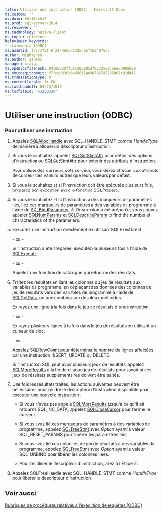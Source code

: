```yaml
---
title: Utiliser une instruction (ODBC) | Microsoft Docs
ms.custom: ''
ms.date: 06/13/2017
ms.prod: sql-server-2014
ms.reviewer: ''
ms.technology: native-client
ms.topic: reference
helpviewer_keywords:
- statements [ODBC]
ms.assetid: f7573f8f-6f21-4e03-8dd5-a5f2ea4878cc
author: MightyPen
ms.author: genemi
manager: craigg
ms.openlocfilehash: 842e862dff7eca85a05df0222989c6ee6390ab89
ms.sourcegitcommit: f7fced330b64d6616aeb8766747295807c92dd41
ms.translationtype: MT
ms.contentlocale: fr-FR
ms.lasthandoff: 04/23/2019
ms.locfileid: "63200326"
---
```

# <a name="use-a-statement-odbc"></a>Utiliser une instruction (ODBC)
    
### <a name="to-use-a-statement"></a>Pour utiliser une instruction  
  
1.  Appelez [SQLAllocHandle](https://go.microsoft.com/fwlink/?LinkId=58396) avec SQL_HANDLE_STMT comme *HandleType* de manière à allouer un descripteur d’instruction.  
  
2.  Si vous le souhaitez, appelez [SQLSetStmtAttr](../../native-client-odbc-api/sqlsetstmtattr.md) pour définir des options d’instruction ou [SQLGetStmtAttr](../../native-client-odbc-api/sqlgetstmtattr.md) pour obtenir des attributs d’instruction.  
  
     Pour utiliser des curseurs côté serveur, vous devez affecter aux attributs de curseur des valeurs autres que leurs valeurs par défaut.  
  
3.  Si vous le souhaitez et si l'instruction doit être exécutée plusieurs fois, préparez son exécution avec la fonction [SQLPrepare](https://go.microsoft.com/fwlink/?LinkId=59360).  
  
4.  Si vous le souhaitez et si l'instruction a des marqueurs de paramètres liés, liez ces marqueurs de paramètres à des variables de programme à l'aide de [SQLBindParameter](../../native-client-odbc-api/sqlbindparameter.md). Si l'instruction a été préparée, vous pouvez appeler [SQLNumParams](https://go.microsoft.com/fwlink/?LinkId=58404) et [SQLDescribeParam](../../native-client-odbc-api/sqldescribeparam.md) to find the number et characteristics of the parameters.  
  
5.  Exécutez une instruction directement en utilisant SQLExecDirect.  
  
     \- ou -  
  
     Si l'instruction a été préparée, exécutez-la plusieurs fois à l'aide de [SQLExecute](https://go.microsoft.com/fwlink/?LinkId=58400).  
  
     \- ou -  
  
     Appelez une fonction de catalogue qui retourne des résultats.  
  
6.  Traitez les résultats en liant les colonnes du jeu de résultats aux variables de programme, en déplaçant des données des colonnes de jeu de résultats vers des variables de programme à l'aide de [SQLGetData](../../native-client-odbc-api/sqlgetdata.md), ou une combinaison des deux méthodes.  
  
     Extrayez une ligne à la fois dans le jeu de résultats d'une instruction.  
  
     \- ou -  
  
     Extrayez plusieurs lignes à la fois dans le jeu de résultats en utilisant un curseur de bloc.  
  
     \- ou -  
  
     Appelez [SQLRowCount](../../native-client-odbc-api/sqlrowcount.md) pour déterminer le nombre de lignes affectées par une instruction INSERT, UPDATE ou DELETE.  
  
     Si l'instruction SQL peut avoir plusieurs jeux de résultats, appelez [SQLMoreResults](../../native-client-odbc-api/sqlmoreresults.md) à la fin de chaque jeu de résultats pour savoir si des jeux de résultats supplémentaires doivent être traités.  
  
7.  Une fois les résultats traités, les actions suivantes peuvent être nécessaires pour rendre le descripteur d'instruction disponible pour exécuter une nouvelle instruction :  
  
    -   Si vous n'avez pas appelé [SQLMoreResults](../../native-client-odbc-api/sqlmoreresults.md) jusqu'à ce qu'il ait retourné SQL_NO_DATA, appelez [SQLCloseCursor](../../native-client-odbc-api/sqlclosecursor.md) pour fermer le curseur.  
  
    -   Si vous avez lié des marqueurs de paramètres à des variables de programme, appelez [SQLFreeStmt](../../native-client-odbc-api/sqlfreestmt.md) avec *Option* ayant la valeur SQL_RESET_PARAMS pour libérer les paramètres liés.  
  
    -   Si vous avez lié des colonnes de jeu de résultats à des variables de programme, appelez [SQLFreeStmt](../../native-client-odbc-api/sqlfreestmt.md) avec *Option* ayant la valeur SQL_UNBIND pour libérer les colonnes liées.  
  
    -   Pour réutiliser le descripteur d'instruction, allez à l'Étape 2.  
  
8.  Appelez [SQLFreeHandle](../../native-client-odbc-api/sqlfreehandle.md) avec SQL_HANDLE_STMT comme *HandleType* pour libérer le descripteur d’instruction.  
  
## <a name="see-also"></a>Voir aussi  
 [Rubriques de procédures relatives à l’exécution de requêtes &#40;ODBC&#41;](executing-queries-how-to-topics-odbc.md)  
  
  
